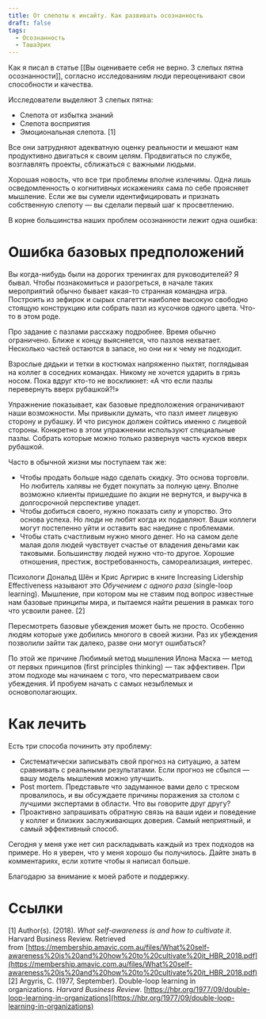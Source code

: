 ```yaml
---
title: От слепоты к инсайту. Как развивать осознанность
draft: false
tags:
  - Осознанность
  - ТашаЭрих
---
```

Как я писал в статье [[Вы оцениваете себя не верно. 3 слепых пятна осознанности]], согласно исследованиям люди переоценивают свои способности и качества.

Исследователи выделяют 3 слепых пятна:

- Слепота от избытка знаний
- Слепота восприятия
- Эмоциональная слепота. [1]

 Все они затрудняют адекватную оценку реальности и мешают нам продуктивно двигаться к своим целям. Продвигаться по службе, возглавлять проекты, сближаться с важными людьми.

Хорошая новость, что все три проблемы вполне излечимы. Одна лишь осведомленность о когнитивных искажениях сама по себе проясняет мышление. Если же вы сумели идентифицировать и признать собственную слепоту — вы сделали первый шаг к просветлению.

В корне большинства наших проблем осознанности лежит одна ошибка:
# Ошибка базовых предположений

Вы когда-нибудь были на дорогих тренингах для руководителей? Я бывал. Чтобы познакомиться и разогреться, в начале таких мероприятий обычно бывает какая-то странная командна игра. Построить из зефирок и сырых спагетти наиболее высокую свободно стоящую конструкцию или собрать пазл из кусочков одного цвета. Что-то в этом роде.

Про задание с пазлами расскажу подробнее. Время обычно ограничено. Ближе к концу выясняется, что пазлов нехватает. Несколько частей остаются в запасе, но они ни к чему не подходит.

Взрослые дядьки и тетки в костюмах напряженно пыхтят, поглядывая на коллег в соседних командах. Никому не хочется ударить в грязь носом. Пока вдруг кто-то не воскликнет: «А что если пазлы перевернуть вверх рубашкой?!»

Упражнение показывает, как базовые предположения ограничивают наши возможности. Мы привыкли думать, что пазл имеет лицевую сторону и рубашку. И что рисунок должен сойтись именно с лицевой стороны. Конкретно в этом упражнении используют специальные пазлы. Собрать которые можно только развернув часть кусков вверх рубашкой.

Часто в обычной жизни мы поступаем так же:

- Чтобы продать больше надо сделать скидку. Это основа торговли. Но любитель халявы не будет покупать за полную цену. Вполне возможно клиенты пришедшие по акции не вернутся, и выручка в долгосрочной перспективе упадет.
- Чтобы добиться своего, нужно показать силу и упорство. Это основа успеха. Но люди не любят когда их подавляют. Ваши коллеги могут постепенно уйти и оставить вас наедине с проблемами.
- Чтобы стать счастливым нужно много денег. Но на самом деле малая доля людей чувствует счастье от владения деньгами как таковыми. Большинству людей нужно что-то другое. Хорошие отношения, престиж, востребованность, самореализация, интерес.

Психологи Дональд Шён и Крис Аргирис в книге Increasing Lidership Effectiveness называют это *Обучением с одного раза* (single-loop learning). Мышление, при котором мы не ставим под вопрос известные нам базовые принципы мира, и пытаемся найти решения в рамках того что усвоили ранее. [2]

Пересмотреть базовые убеждения может быть не просто. Особенно людям которые уже добились многого в своей жизни. Раз их убеждения позволили зайти так далеко, разве они могут ошибаться?

По этой же причине Любимый метод мышления Илона Маска — метод от первых принципов (first principles thinking) — так эффективен. При этом подходе мы начинаем с того, что пересматриваем свои убеждения. И пробуем начать с самых незыблемых и основополагающих.

# Как лечить

Есть три способа починить эту проблему:

- Систематически записывать свой прогноз на ситуацию, а затем сравнивать с реальными результатами. Если прогноз не сбылся — вашу модель мышления можно улучшить.
- Post mortem. Представьте что задуманное вами дело с треском провалилось, и вы обсуждаете причины поражения за столом с лучшими экспертами в области. Что вы говорите друг другу?
- Проактивно запрашивать обратную связь на ваши идеи и поведение у коллег и близких заслуживающих доверия. Самый неприятный, и самый эффективный способ.

Сегодня у меня уже нет сил раскладывать каждый из трех подходов на примере. Но я уверен, что у меня хорошо бы получилось. Дайте знать в комментариях, если хотите чтобы я написал больше.

Благодарю за внимание к моей работе и поддержку.

# Ссылки

[1] Author(s). (2018). _What self-awareness is and how to cultivate it_. Harvard Business Review. Retrieved from [https://membership.amavic.com.au/files/What%20self-awareness%20is%20and%20how%20to%20cultivate%20it_HBR_2018.pdf](https://membership.amavic.com.au/files/What%20self-awareness%20is%20and%20how%20to%20cultivate%20it_HBR_2018.pdf)
[2] Argyris, C. (1977, September). Double-loop learning in organizations. _Harvard Business Review_. [https://hbr.org/1977/09/double-loop-learning-in-organizations](https://hbr.org/1977/09/double-loop-learning-in-organizations)